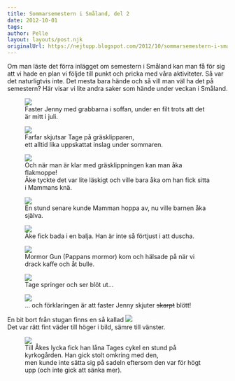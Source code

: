 ```yaml
---
title: Sommarsemestern i Småland, del 2
date: 2012-10-01
tags: 	
author: Pelle
layout: layouts/post.njk
originalUrl: https://nejtupp.blogspot.com/2012/10/sommarsemestern-i-smaland-del-2.html
---
```


Om man läste det förra inlägget om semestern i Småland kan man få för sig att vi hade en plan vi följde till punkt och pricka med våra aktiviteter. Så var det naturligtvis inte. Det mesta bara hände och så vill man väl ha det på semestern? Här visar vi lite andra saker som hände under veckan i Småland.

<figure>
	<img src="../../../../img/Pyrtet+-+Allma%25CC%2588nt-5C5C6357.jpg">
	<figcaption>Faster Jenny med grabbarna i soffan, under en filt trots att det är mitt i juli.</figcaption>
</figure>

<figure>
	<img src="../../../../img/Pyrtet+-+Allma%25CC%2588nt-5C5C6292.jpg">
	<figcaption>Farfar skjutsar Tage på gräsklipparen, <br>ett alltid lika uppskattat inslag under sommaren.</figcaption>
</figure>

<figure>
	<img src="../../../../img/Pyrtet+-+Allma%25CC%2588nt-5C5C6302.jpg">
	<figcaption>Och när man är klar med gräsklippningen kan man åka flakmoppe! <br>Åke tyckte det var lite läskigt och ville bara åka om han fick sitta i Mammans knä.</figcaption>
</figure>

<figure>
	<img src="../../../../img/Pyrtet+-+Allma%25CC%2588nt-5C5C6318.jpg">
	<figcaption>En stund senare kunde Mamman hoppa av, nu ville barnen åka själva.</figcaption>
</figure>

<figure>
	<img src="../../../../img/Pyrtet+-+Allma%25CC%2588nt-5C5C6422.jpg">
	<figcaption>Åke fick bada i en balja. Han är inte så förtjust i att duscha.</figcaption>
</figure>

<figure>
	<img src="../../../../img/Pyrtet+-+Allma%25CC%2588nt-5C5C6413.jpg">
	<figcaption>Mormor Gun (Pappans mormor) kom och hälsade på när vi drack kaffe och åt bulle.</figcaption>
</figure>

<figure>
	<img src="../../../../img/Pyrtet+-+Allma%25CC%2588nt-5C5C6417.jpg">
	<figcaption>Tage springer och ser blöt ut...</figcaption>
</figure>

<figure>
	<img src="../../../../img/Pyrtet+-+Allma%25CC%2588nt-5C5C6418.jpg">
	<figcaption>... och förklaringen är att faster Jenny skjuter <strike>skarpt</strike> blött!</figcaption>
</figure>En bit bort från stugan finns en så kallad <img src="../../../../img/Pyrtet+-+Allma%25CC%2588nt-5C5C6343.jpg">
	<figcaption>Det var rätt fint väder till höger i bild, sämre till vänster.</figcaption>
</figure>

<figure>
	<img src="../../../../img/Pyrtet+-+Allma%25CC%2588nt-5C5C6352.jpg">
	<figcaption>Till Åkes lycka fick han låna Tages cykel en stund på kyrkogården. Han gick stolt omkring med den, <br>men kunde inte sätta sig på sadeln eftersom den var för högt upp (och inte gick att sänka mer).</figcaption>
</figure><br><br><br><br>
